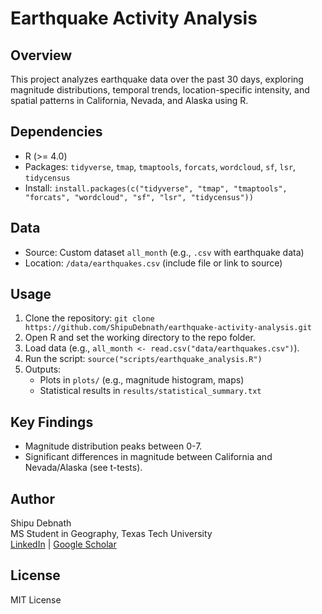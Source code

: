 # Earthquake Activity Analysis

## Overview
This project analyzes earthquake data over the past 30 days, exploring magnitude distributions, temporal trends, location-specific intensity, and spatial patterns in California, Nevada, and Alaska using R.

## Dependencies
- R (>= 4.0)
- Packages: `tidyverse`, `tmap`, `tmaptools`, `forcats`, `wordcloud`, `sf`, `lsr`, `tidycensus`
- Install: `install.packages(c("tidyverse", "tmap", "tmaptools", "forcats", "wordcloud", "sf", "lsr", "tidycensus"))`

## Data
- Source: Custom dataset `all_month` (e.g., `.csv` with earthquake data)
- Location: `/data/earthquakes.csv` (include file or link to source)

## Usage
1. Clone the repository: `git clone https://github.com/ShipuDebnath/earthquake-activity-analysis.git`
2. Open R and set the working directory to the repo folder.
3. Load data (e.g., `all_month <- read.csv("data/earthquakes.csv")`).
4. Run the script: `source("scripts/earthquake_analysis.R")`
5. Outputs:
   - Plots in `plots/` (e.g., magnitude histogram, maps)
   - Statistical results in `results/statistical_summary.txt`

## Key Findings
- Magnitude distribution peaks between 0-7.
- Significant differences in magnitude between California and Nevada/Alaska (see t-tests).

## Author
Shipu Debnath  
MS Student in Geography, Texas Tech University  
[LinkedIn](https://linkedin.com/in/shipudebnath/) | [Google Scholar](https://scholar.google.com/citations?user=WyP6KUUAAAAJ&hl=en)

## License
MIT License

